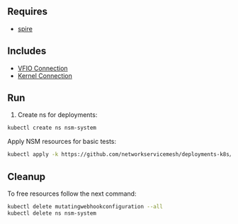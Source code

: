 ## Requires

- [spire](../spire)

## Includes

- [VFIO Connection](../use-cases/Vfio2Noop)
- [Kernel Connection](../use-cases/SriovKernel2Noop)

## Run

1. Create ns for deployments:
```bash
kubectl create ns nsm-system
```

Apply NSM resources for basic tests:
```bash
kubectl apply -k https://github.com/networkservicemesh/deployments-k8s/examples/sriov?ref=fbdc3511177f50ce98b636f2aa4704b86bf2df09
```

## Cleanup

To free resources follow the next command:
```bash
kubectl delete mutatingwebhookconfiguration --all
kubectl delete ns nsm-system
```
